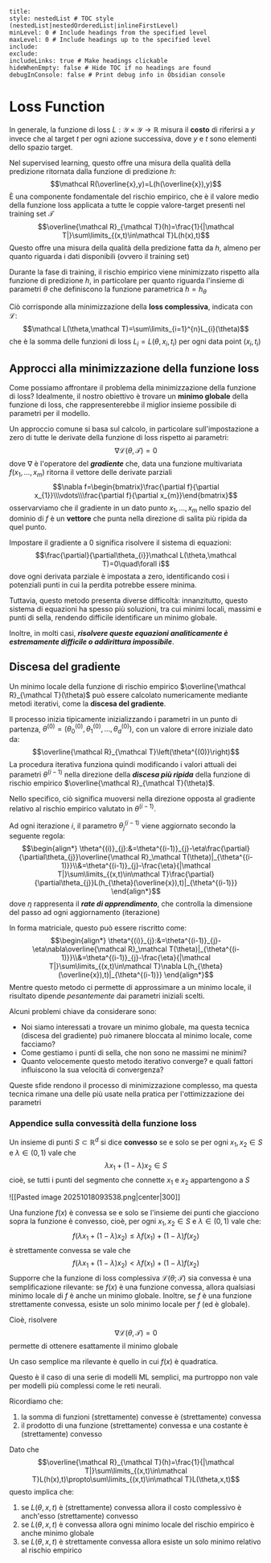 ```table-of-contents
title: 
style: nestedList # TOC style (nestedList|nestedOrderedList|inlineFirstLevel)
minLevel: 0 # Include headings from the specified level
maxLevel: 0 # Include headings up to the specified level
include: 
exclude: 
includeLinks: true # Make headings clickable
hideWhenEmpty: false # Hide TOC if no headings are found
debugInConsole: false # Print debug info in Obsidian console
```
# Loss Function

In generale, la funzione di loss $L:\mathcal Y\times\mathcal Y\to\mathbb R$ misura il **costo** di riferirsi a $y$ invece che al target $t$ per ogni azione successiva, dove $y$ e $t$ sono elementi dello spazio target.

Nel supervised learning, questo offre una misura della qualità della predizione ritornata dalla funzione di predizione $h$:
$$\mathcal R(\overline{x},y)=L(h(\overline{x}),y)$$
È una componente fondamentale del rischio empirico, che è il valore medio della funzione loss applicata a tutte le coppie valore-target presenti nel training set $\mathcal T$
$$\overline{\mathcal R}_{\mathcal T}(h)=\frac{1}{|\mathcal T|}\sum\limits_{(x,t)\in\mathcal T}L(h(x),t)$$
Questo offre una misura della qualità della predizione fatta da $h$, almeno per quanto riguarda i dati disponibili (ovvero il training set)

Durante la fase di training, il rischio empirico viene minimizzato rispetto alla funzione di predizione $h$, in particolare per quanto riguarda l'insieme di parametri $\theta$ che definiscono la funzione parametrica $h = h_{\theta}$

Ciò corrisponde alla minimizzazione della **loss complessiva**, indicata con $\mathcal L$:
$$\mathcal L(\theta,\mathcal T)=\sum\limits_{i=1}^{n}L_{i}(\theta)$$
che è la somma delle funzioni di loss $L_{i}=L(\theta,x_{i},t_{i})$ per ogni data point $(x_{i},t_{i})$
## Approcci alla minimizzazione della funzione loss

Come possiamo affrontare il problema della minimizzazione della funzione di loss? 
Idealmente, il nostro obiettivo è trovare un **minimo globale** della funzione di loss, che rappresenterebbe il miglior insieme possibile di parametri per il modello.

Un approccio comune si basa sul calcolo, in particolare sull'impostazione a zero di tutte le derivate della funzione di loss rispetto ai parametri:
$$\nabla\mathcal L(\theta,\mathcal T)=0$$
dove $\nabla$ è l'operatore del ***gradiente*** che, data una funzione multivariata $f(x_{1},\dots,x_{m})$ ritorna il vettore delle derivate parziali $$\nabla f=\begin{bmatrix}\frac{\partial f}{\partial x_{1}}\\\vdots\\\frac{\partial f}{\partial x_{m}}\end{bmatrix}$$
osservarviamo che il gradiente in un dato punto $x_1, \dots , x_m$ nello spazio del dominio di $f$ è un **vettore** che punta nella direzione di salita più ripida da quel punto.

Impostare il gradiente a $0$ significa risolvere il sistema di equazioni:
$$\frac{\partial}{\partial\theta_{i}}\mathcal L(\theta,\mathcal T)=0\quad\forall i$$
dove ogni derivata parziale è impostata a zero, identificando così i potenziali punti in cui la perdita potrebbe essere minima.

Tuttavia, questo metodo presenta diverse difficoltà: innanzitutto, questo sistema di equazioni ha spesso più soluzioni, tra cui minimi locali, massimi e punti di sella, rendendo difficile identificare un minimo globale.

Inoltre, in molti casi, ***risolvere queste equazioni analiticamente è estremamente difficile o addirittura impossibile***.
## Discesa del gradiente

Un minimo locale della funzione di rischio empirico $\overline{\mathcal R}_{\mathcal T}(\theta)$ può essere calcolato numericamente mediante metodi iterativi, come la **discesa del gradiente**. 

Il processo inizia tipicamente inizializzando i parametri in un punto di partenza, $\theta^{(0)}=\left(\theta^{(0)}_{0},\theta^{(0)}_{1},\dots,\theta^{(0)}_{d}\right)$, con un valore di errore iniziale dato da:
$$\overline{\mathcal R}_{\mathcal T}\left(\theta^{(0)}\right)$$
La procedura iterativa funziona quindi modificando i valori attuali dei parametri $\theta^{(i-1)}$ nella direzione della ***discesa più ripida*** della funzione di rischio empirico $\overline{\mathcal R}_{\mathcal T}(\theta)$. 

Nello specifico, ciò significa muoversi nella direzione opposta al gradiente relativo al rischio empirico valutato in $\theta^{(i−1)}$.

Ad ogni iterazione $i$, il parametro $\theta^{(i−1)}_j$ viene aggiornato secondo la seguente regola:
$$\begin{align*}
\theta^{(i)}_{j}:&=\theta^{(i-1)}_{j}-\eta\frac{\partial}{\partial\theta_{j}}\overline{\mathcal R}_\mathcal T(\theta)|_{\theta^{(i-1)}}\\&=\theta^{(i-1)}_{j}-\frac{\eta}{|\mathcal T|}\sum\limits_{(x,t)\in\mathcal T}\frac{\partial}{\partial\theta_{j}}L(h_{\theta}(\overline{x}),t)|_{\theta^{(i-1)}}
\end{align*}$$
dove $\eta$ rappresenta il ***rate di apprendimento***, che controlla la dimensione del passo ad ogni aggiornamento (iterazione)

In forma matriciale, questo può essere riscritto come:
$$\begin{align*}
\theta^{(i)}_{j}:&=\theta^{(i-1)}_{j}-\eta\nabla\overline{\mathcal R}_\mathcal T(\theta)|_{\theta^{(i-1)}}\\&=\theta^{(i-1)}_{j}-\frac{\eta}{|\mathcal T|}\sum\limits_{(x,t)\in\mathcal T}\nabla L(h_{\theta}(\overline{x}),t)|_{\theta^{(i-1)}}
\end{align*}$$
Mentre questo metodo ci permette di approssimare a un minimo locale, il risultato dipende *pesantemente* dai parametri iniziali scelti.

Alcuni problemi chiave da considerare sono:
- Noi siamo interessati a trovare un minimo globale, ma questa tecnica (discesa del gradiente) può rimanere bloccata al minimo locale, come facciamo?
- Come gestiamo i punti di sella, che non sono ne massimi ne minimi?
- Quanto velocemente questo metodo iterativo converge? e quali fattori influiscono la sua velocità di convergenza?

Queste sfide rendono il processo di minimizzazione complesso, ma questa tecnica rimane una delle più usate nella pratica per l'ottimizzazione dei parametri
### Appendice sulla convessità della funzione loss

Un insieme di punti $S\subset\mathbb R^{d}$ si dice **convesso** se e solo se per ogni $x_{1},x_{2}\in S$ e $\lambda\in(0,1)$ vale che $$\lambda x_{1}+(1-\lambda)x_{2}\in S$$
cioè, se tutti i punti del segmento che connette $x_{1}$ e $x_2$ appartengono a $S$

![[Pasted image 20251018093538.png|center|300]]

Una funzione $f (x)$ è convessa se e solo se l'insieme dei punti che giacciono sopra la funzione è convesso, cioè, per ogni $x_{1},x_{2}\in S$ e $\lambda\in(0,1)$ vale che:
$$f(\lambda x_1+(1-\lambda)x_{2})\leq\lambda f(x_{1})+(1-\lambda)f(x_{2})$$
è strettamente convessa se vale che 
$$f(\lambda x_1+(1-\lambda)x_{2})\lt\lambda f(x_{1})+(1-\lambda)f(x_{2})$$
Supporre che la funzione di loss complessiva $\mathcal L(\theta; \mathcal T )$ sia convessa è una semplificazione rilevante: se $f (x)$ è una funzione convessa, allora qualsiasi minimo locale di $f$ è anche un minimo globale.
Inoltre, se $f$ è una funzione strettamente convessa, esiste un solo minimo locale per $f$ (ed è globale).

Cioè, risolvere
$$\nabla\mathcal L(\theta,\mathcal T)=0$$
permette di ottenere esattamente il minimo globale

Un caso semplice ma rilevante è quello in cui $f (x)$ è quadratica. 

Questo è il caso di una serie di modelli ML semplici, ma purtroppo non vale per modelli più complessi come le reti neurali.

Ricordiamo che:
1) la somma di funzioni (strettamente) convesse è (strettamente) convessa
2) il prodotto di una funzione (strettamente) convessa e una costante è (strettamente) convesso

Dato che $$\overline{\mathcal R}_{\mathcal T}(h)=\frac{1}{|\mathcal T|}\sum\limits_{(x,t)\in\mathcal T}L(h(x),t)\propto\sum\limits_{(x,t)\in\mathcal T}L(\theta,x,t)$$
questo implica che:
1. se $L(\theta,x,t)$ è (strettamente) convessa allora il costo complessivo è anch'esso (strettamente) convesso
2. se $L(\theta,x,t)$ è convessa allora ogni minimo locale del rischio empirico è anche minimo globale
3. se $L(\theta,x,t)$ è strettamente convessa allora esiste un solo minimo relativo al rischio empirico


